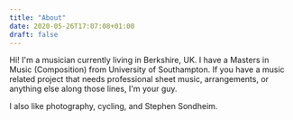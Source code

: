 ```yaml
---
title: "About"
date: 2020-05-26T17:07:08+01:00
draft: false
---
```


Hi! I'm a musician currently living in Berkshire, UK. I have a Masters in Music (Composition) from University of Southampton. If you have a music related project that needs professional sheet music, arrangements, or anything else along those lines, I'm your guy.  

I also like photography, cycling, and Stephen Sondheim.
